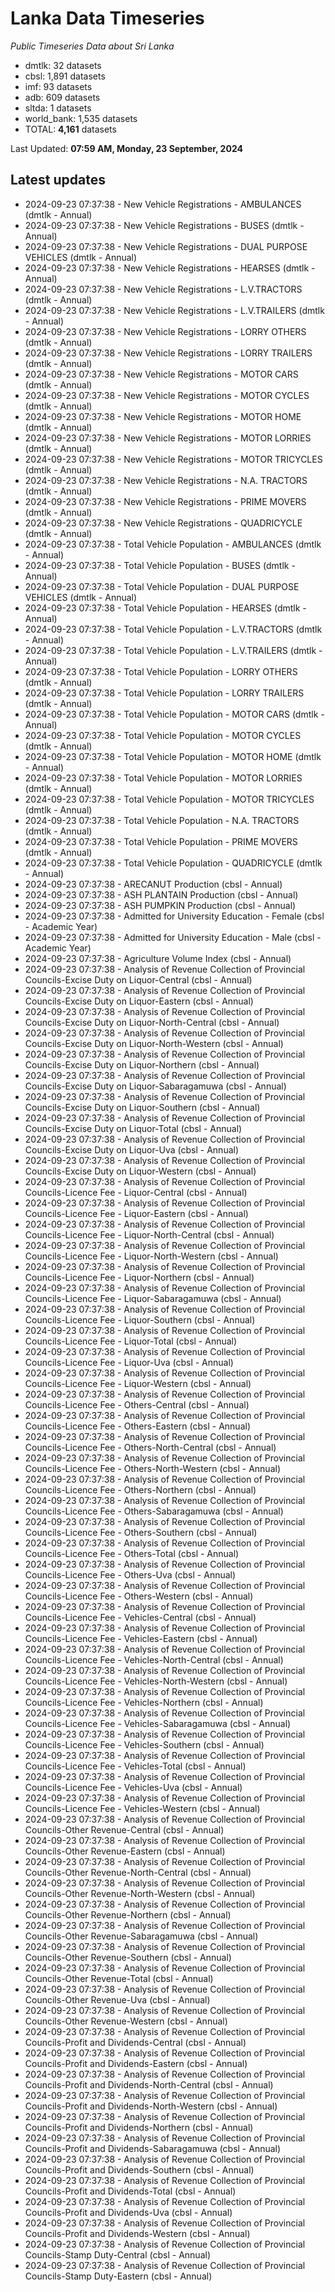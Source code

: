 # Lanka Data Timeseries
*Public Timeseries Data about Sri Lanka*

* dmtlk: 32 datasets
* cbsl: 1,891 datasets
* imf: 93 datasets
* adb: 609 datasets
* sltda: 1 datasets
* world_bank: 1,535 datasets
* TOTAL: **4,161** datasets

Last Updated: **07:59 AM, Monday, 23 September, 2024**

## Latest updates

* 2024-09-23 07:37:38 - New Vehicle Registrations - AMBULANCES (dmtlk - Annual)
* 2024-09-23 07:37:38 - New Vehicle Registrations - BUSES (dmtlk - Annual)
* 2024-09-23 07:37:38 - New Vehicle Registrations - DUAL PURPOSE VEHICLES (dmtlk - Annual)
* 2024-09-23 07:37:38 - New Vehicle Registrations - HEARSES (dmtlk - Annual)
* 2024-09-23 07:37:38 - New Vehicle Registrations - L.V.TRACTORS (dmtlk - Annual)
* 2024-09-23 07:37:38 - New Vehicle Registrations - L.V.TRAILERS (dmtlk - Annual)
* 2024-09-23 07:37:38 - New Vehicle Registrations - LORRY OTHERS (dmtlk - Annual)
* 2024-09-23 07:37:38 - New Vehicle Registrations - LORRY TRAILERS (dmtlk - Annual)
* 2024-09-23 07:37:38 - New Vehicle Registrations - MOTOR CARS (dmtlk - Annual)
* 2024-09-23 07:37:38 - New Vehicle Registrations - MOTOR CYCLES (dmtlk - Annual)
* 2024-09-23 07:37:38 - New Vehicle Registrations - MOTOR HOME (dmtlk - Annual)
* 2024-09-23 07:37:38 - New Vehicle Registrations - MOTOR LORRIES (dmtlk - Annual)
* 2024-09-23 07:37:38 - New Vehicle Registrations - MOTOR TRICYCLES (dmtlk - Annual)
* 2024-09-23 07:37:38 - New Vehicle Registrations - N.A. TRACTORS (dmtlk - Annual)
* 2024-09-23 07:37:38 - New Vehicle Registrations - PRIME MOVERS (dmtlk - Annual)
* 2024-09-23 07:37:38 - New Vehicle Registrations - QUADRICYCLE (dmtlk - Annual)
* 2024-09-23 07:37:38 - Total Vehicle Population - AMBULANCES (dmtlk - Annual)
* 2024-09-23 07:37:38 - Total Vehicle Population - BUSES (dmtlk - Annual)
* 2024-09-23 07:37:38 - Total Vehicle Population - DUAL PURPOSE VEHICLES (dmtlk - Annual)
* 2024-09-23 07:37:38 - Total Vehicle Population - HEARSES (dmtlk - Annual)
* 2024-09-23 07:37:38 - Total Vehicle Population - L.V.TRACTORS (dmtlk - Annual)
* 2024-09-23 07:37:38 - Total Vehicle Population - L.V.TRAILERS (dmtlk - Annual)
* 2024-09-23 07:37:38 - Total Vehicle Population - LORRY OTHERS (dmtlk - Annual)
* 2024-09-23 07:37:38 - Total Vehicle Population - LORRY TRAILERS (dmtlk - Annual)
* 2024-09-23 07:37:38 - Total Vehicle Population - MOTOR CARS (dmtlk - Annual)
* 2024-09-23 07:37:38 - Total Vehicle Population - MOTOR CYCLES (dmtlk - Annual)
* 2024-09-23 07:37:38 - Total Vehicle Population - MOTOR HOME (dmtlk - Annual)
* 2024-09-23 07:37:38 - Total Vehicle Population - MOTOR LORRIES (dmtlk - Annual)
* 2024-09-23 07:37:38 - Total Vehicle Population - MOTOR TRICYCLES (dmtlk - Annual)
* 2024-09-23 07:37:38 - Total Vehicle Population - N.A. TRACTORS (dmtlk - Annual)
* 2024-09-23 07:37:38 - Total Vehicle Population - PRIME MOVERS (dmtlk - Annual)
* 2024-09-23 07:37:38 - Total Vehicle Population - QUADRICYCLE (dmtlk - Annual)
* 2024-09-23 07:37:38 - ARECANUT Production (cbsl - Annual)
* 2024-09-23 07:37:38 - ASH PLANTAIN Production (cbsl - Annual)
* 2024-09-23 07:37:38 - ASH PUMPKIN Production (cbsl - Annual)
* 2024-09-23 07:37:38 - Admitted for University Education - Female (cbsl - Academic Year)
* 2024-09-23 07:37:38 - Admitted for University Education - Male (cbsl - Academic Year)
* 2024-09-23 07:37:38 - Agriculture Volume Index (cbsl - Annual)
* 2024-09-23 07:37:38 - Analysis of Revenue Collection of Provincial Councils-Excise Duty on Liquor-Central (cbsl - Annual)
* 2024-09-23 07:37:38 - Analysis of Revenue Collection of Provincial Councils-Excise Duty on Liquor-Eastern (cbsl - Annual)
* 2024-09-23 07:37:38 - Analysis of Revenue Collection of Provincial Councils-Excise Duty on Liquor-North-Central (cbsl - Annual)
* 2024-09-23 07:37:38 - Analysis of Revenue Collection of Provincial Councils-Excise Duty on Liquor-North-Western (cbsl - Annual)
* 2024-09-23 07:37:38 - Analysis of Revenue Collection of Provincial Councils-Excise Duty on Liquor-Northern (cbsl - Annual)
* 2024-09-23 07:37:38 - Analysis of Revenue Collection of Provincial Councils-Excise Duty on Liquor-Sabaragamuwa (cbsl - Annual)
* 2024-09-23 07:37:38 - Analysis of Revenue Collection of Provincial Councils-Excise Duty on Liquor-Southern (cbsl - Annual)
* 2024-09-23 07:37:38 - Analysis of Revenue Collection of Provincial Councils-Excise Duty on Liquor-Total (cbsl - Annual)
* 2024-09-23 07:37:38 - Analysis of Revenue Collection of Provincial Councils-Excise Duty on Liquor-Uva (cbsl - Annual)
* 2024-09-23 07:37:38 - Analysis of Revenue Collection of Provincial Councils-Excise Duty on Liquor-Western (cbsl - Annual)
* 2024-09-23 07:37:38 - Analysis of Revenue Collection of Provincial Councils-Licence Fee - Liquor-Central (cbsl - Annual)
* 2024-09-23 07:37:38 - Analysis of Revenue Collection of Provincial Councils-Licence Fee - Liquor-Eastern (cbsl - Annual)
* 2024-09-23 07:37:38 - Analysis of Revenue Collection of Provincial Councils-Licence Fee - Liquor-North-Central (cbsl - Annual)
* 2024-09-23 07:37:38 - Analysis of Revenue Collection of Provincial Councils-Licence Fee - Liquor-North-Western (cbsl - Annual)
* 2024-09-23 07:37:38 - Analysis of Revenue Collection of Provincial Councils-Licence Fee - Liquor-Northern (cbsl - Annual)
* 2024-09-23 07:37:38 - Analysis of Revenue Collection of Provincial Councils-Licence Fee - Liquor-Sabaragamuwa (cbsl - Annual)
* 2024-09-23 07:37:38 - Analysis of Revenue Collection of Provincial Councils-Licence Fee - Liquor-Southern (cbsl - Annual)
* 2024-09-23 07:37:38 - Analysis of Revenue Collection of Provincial Councils-Licence Fee - Liquor-Total (cbsl - Annual)
* 2024-09-23 07:37:38 - Analysis of Revenue Collection of Provincial Councils-Licence Fee - Liquor-Uva (cbsl - Annual)
* 2024-09-23 07:37:38 - Analysis of Revenue Collection of Provincial Councils-Licence Fee - Liquor-Western (cbsl - Annual)
* 2024-09-23 07:37:38 - Analysis of Revenue Collection of Provincial Councils-Licence Fee - Others-Central (cbsl - Annual)
* 2024-09-23 07:37:38 - Analysis of Revenue Collection of Provincial Councils-Licence Fee - Others-Eastern (cbsl - Annual)
* 2024-09-23 07:37:38 - Analysis of Revenue Collection of Provincial Councils-Licence Fee - Others-North-Central (cbsl - Annual)
* 2024-09-23 07:37:38 - Analysis of Revenue Collection of Provincial Councils-Licence Fee - Others-North-Western (cbsl - Annual)
* 2024-09-23 07:37:38 - Analysis of Revenue Collection of Provincial Councils-Licence Fee - Others-Northern (cbsl - Annual)
* 2024-09-23 07:37:38 - Analysis of Revenue Collection of Provincial Councils-Licence Fee - Others-Sabaragamuwa (cbsl - Annual)
* 2024-09-23 07:37:38 - Analysis of Revenue Collection of Provincial Councils-Licence Fee - Others-Southern (cbsl - Annual)
* 2024-09-23 07:37:38 - Analysis of Revenue Collection of Provincial Councils-Licence Fee - Others-Total (cbsl - Annual)
* 2024-09-23 07:37:38 - Analysis of Revenue Collection of Provincial Councils-Licence Fee - Others-Uva (cbsl - Annual)
* 2024-09-23 07:37:38 - Analysis of Revenue Collection of Provincial Councils-Licence Fee - Others-Western (cbsl - Annual)
* 2024-09-23 07:37:38 - Analysis of Revenue Collection of Provincial Councils-Licence Fee - Vehicles-Central (cbsl - Annual)
* 2024-09-23 07:37:38 - Analysis of Revenue Collection of Provincial Councils-Licence Fee - Vehicles-Eastern (cbsl - Annual)
* 2024-09-23 07:37:38 - Analysis of Revenue Collection of Provincial Councils-Licence Fee - Vehicles-North-Central (cbsl - Annual)
* 2024-09-23 07:37:38 - Analysis of Revenue Collection of Provincial Councils-Licence Fee - Vehicles-North-Western (cbsl - Annual)
* 2024-09-23 07:37:38 - Analysis of Revenue Collection of Provincial Councils-Licence Fee - Vehicles-Northern (cbsl - Annual)
* 2024-09-23 07:37:38 - Analysis of Revenue Collection of Provincial Councils-Licence Fee - Vehicles-Sabaragamuwa (cbsl - Annual)
* 2024-09-23 07:37:38 - Analysis of Revenue Collection of Provincial Councils-Licence Fee - Vehicles-Southern (cbsl - Annual)
* 2024-09-23 07:37:38 - Analysis of Revenue Collection of Provincial Councils-Licence Fee - Vehicles-Total (cbsl - Annual)
* 2024-09-23 07:37:38 - Analysis of Revenue Collection of Provincial Councils-Licence Fee - Vehicles-Uva (cbsl - Annual)
* 2024-09-23 07:37:38 - Analysis of Revenue Collection of Provincial Councils-Licence Fee - Vehicles-Western (cbsl - Annual)
* 2024-09-23 07:37:38 - Analysis of Revenue Collection of Provincial Councils-Other Revenue-Central (cbsl - Annual)
* 2024-09-23 07:37:38 - Analysis of Revenue Collection of Provincial Councils-Other Revenue-Eastern (cbsl - Annual)
* 2024-09-23 07:37:38 - Analysis of Revenue Collection of Provincial Councils-Other Revenue-North-Central (cbsl - Annual)
* 2024-09-23 07:37:38 - Analysis of Revenue Collection of Provincial Councils-Other Revenue-North-Western (cbsl - Annual)
* 2024-09-23 07:37:38 - Analysis of Revenue Collection of Provincial Councils-Other Revenue-Northern (cbsl - Annual)
* 2024-09-23 07:37:38 - Analysis of Revenue Collection of Provincial Councils-Other Revenue-Sabaragamuwa (cbsl - Annual)
* 2024-09-23 07:37:38 - Analysis of Revenue Collection of Provincial Councils-Other Revenue-Southern (cbsl - Annual)
* 2024-09-23 07:37:38 - Analysis of Revenue Collection of Provincial Councils-Other Revenue-Total (cbsl - Annual)
* 2024-09-23 07:37:38 - Analysis of Revenue Collection of Provincial Councils-Other Revenue-Uva (cbsl - Annual)
* 2024-09-23 07:37:38 - Analysis of Revenue Collection of Provincial Councils-Other Revenue-Western (cbsl - Annual)
* 2024-09-23 07:37:38 - Analysis of Revenue Collection of Provincial Councils-Profit and Dividends-Central (cbsl - Annual)
* 2024-09-23 07:37:38 - Analysis of Revenue Collection of Provincial Councils-Profit and Dividends-Eastern (cbsl - Annual)
* 2024-09-23 07:37:38 - Analysis of Revenue Collection of Provincial Councils-Profit and Dividends-North-Central (cbsl - Annual)
* 2024-09-23 07:37:38 - Analysis of Revenue Collection of Provincial Councils-Profit and Dividends-North-Western (cbsl - Annual)
* 2024-09-23 07:37:38 - Analysis of Revenue Collection of Provincial Councils-Profit and Dividends-Northern (cbsl - Annual)
* 2024-09-23 07:37:38 - Analysis of Revenue Collection of Provincial Councils-Profit and Dividends-Sabaragamuwa (cbsl - Annual)
* 2024-09-23 07:37:38 - Analysis of Revenue Collection of Provincial Councils-Profit and Dividends-Southern (cbsl - Annual)
* 2024-09-23 07:37:38 - Analysis of Revenue Collection of Provincial Councils-Profit and Dividends-Total (cbsl - Annual)
* 2024-09-23 07:37:38 - Analysis of Revenue Collection of Provincial Councils-Profit and Dividends-Uva (cbsl - Annual)
* 2024-09-23 07:37:38 - Analysis of Revenue Collection of Provincial Councils-Profit and Dividends-Western (cbsl - Annual)
* 2024-09-23 07:37:38 - Analysis of Revenue Collection of Provincial Councils-Stamp Duty-Central (cbsl - Annual)
* 2024-09-23 07:37:38 - Analysis of Revenue Collection of Provincial Councils-Stamp Duty-Eastern (cbsl - Annual)